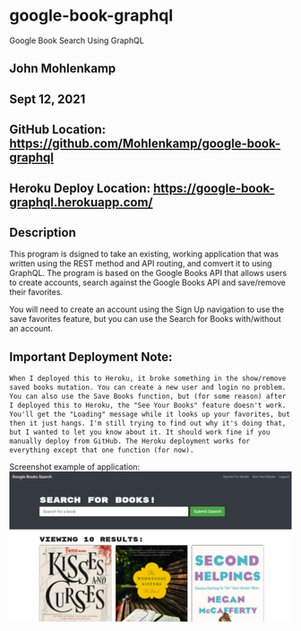 # google-book-graphql

Google Book Search Using GraphQL

## John Mohlenkamp
## Sept 12, 2021


## GitHub Location: https://github.com/Mohlenkamp/google-book-graphql

## Heroku Deploy Location: https://google-book-graphql.herokuapp.com/

## Description 
This program is dsigned to take an existing, working application that was written using the REST method and API routing, and comvert it to using GraphQL. The program is based on the Google Books API that allows users to create accounts, search against the Google Books API and save/remove their favorites.

You will need to create an account using the Sign Up navigation to use the save favorites feature, but you can use the Search for Books with/without an account.

## Important Deployment Note: 
    When I deployed this to Heroku, it broke something in the show/remove saved books mutation. You can create a new user and login no problem. You can also use the Save Books function, but (for some reason) after I deployed this to Heroku, the "See Your Books" feature doesn't work. You'll get the "Loading" message while it looks up your favorites, but then it just hangs. I'm still trying to find out why it's doing that, but I wanted to let you know about it. It should work fine if you manually deploy from GitHub. The Heroku deployment works for everything except that one function (for now).

Screenshot example of application:
![Screenshot](Screenshot.jpg)
